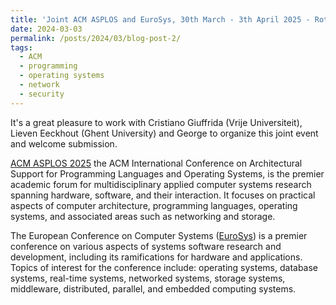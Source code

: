 ```yaml
---
title: 'Joint ACM ASPLOS and EuroSys, 30th March - 3th April 2025 - Rotterdam, The Netherlands'
date: 2024-03-03
permalink: /posts/2024/03/blog-post-2/
tags:
  - ACM 
  - programming
  - operating systems
  - network
  - security
---
```


It's a great pleasure to work with Cristiano Giuffrida (Vrije Universiteit), Lieven Eeckhout (Ghent University) and George to organize this joint event and welcome submission. 

[ACM ASPLOS 2025](https://www.asplos-conference.org/asplos-2025-call-for-papers/) the ACM International Conference on Architectural Support for Programming Languages and Operating Systems, is the premier academic forum for multidisciplinary applied computer systems research spanning hardware, software, and their interaction. It focuses on practical aspects of computer architecture, programming languages, operating systems, and associated areas such as networking and storage. 

The European Conference on Computer Systems ([EuroSys](https://2025.eurosys.org/cfp.html)) is a premier conference on various aspects of systems software research and development, including its ramifications for hardware and applications. Topics of interest for the conference include: operating systems, database systems, real-time systems, networked systems, storage systems, middleware, distributed, parallel, and embedded computing systems. 